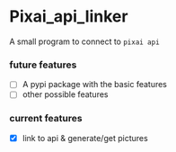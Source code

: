 # Pixai_api_linker
A small program to connect to `pixai api` 

### future features
- [ ] A pypi package with the basic features
- [ ] other possible features

### current features
- [x] link to api & generate/get pictures
